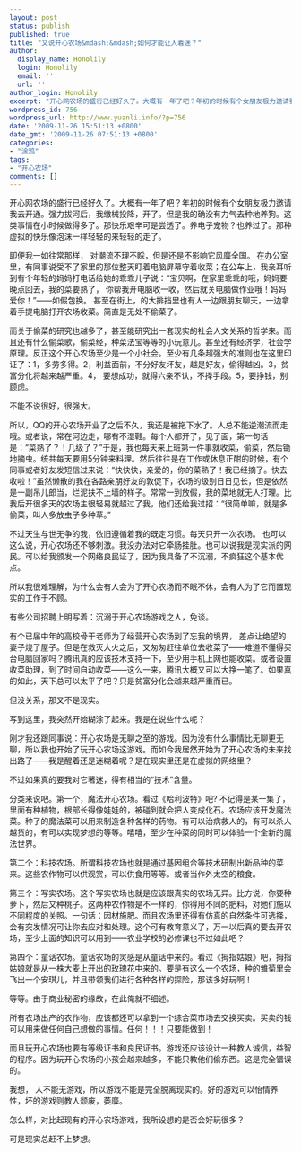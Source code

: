 ```yaml
---
layout: post
status: publish
published: true
title: "又说开心农场&mdash;&mdash;如何才能让人着迷？"
author:
  display_name: Honolily
  login: Honolily
  email: ''
  url: ''
author_login: Honolily
excerpt: "开心网农场的盛行已经好久了。大概有一年了吧？年初的时候有个女朋友极力邀请我去开通。强力拔河后，我缴械投降，开了。但是我的确没有力气去种地养狗。这类事情在小时候做得多了。那快乐艰辛可是尝透了。养电子宠物？也养过了。那种虚拟的快乐像泡沫一样轻轻的来轻轻的走了。"
wordpress_id: 756
wordpress_url: http://www.yuanli.info/?p=756
date: '2009-11-26 15:51:13 +0800'
date_gmt: '2009-11-26 07:51:13 +0800'
categories:
- "涂鸦"
tags:
- "开心农场"
comments: []
---
```

<p>开心网农场的盛行已经好久了。大概有一年了吧？年初的时候有个女朋友极力邀请我去开通。强力拔河后，我缴械投降，开了。但是我的确没有力气去种地养狗。这类事情在小时候做得多了。那快乐艰辛可是尝透了。养电子宠物？也养过了。那种虚拟的快乐像泡沫一样轻轻的来轻轻的走了。<a id="more"></a><a id="more-756"></a></p>
<p>即便我一如往常那样， 对潮流不理不睬，但是还是不影响它风靡全国。 在办公室里，有同事说受不了家里的那位整天盯着电脑屏幕守着收菜；在公车上，我亲耳听到有个年轻的妈妈打电话给她的乖乖儿子说：&ldquo;宝贝啊，在家里乖乖的哦，妈妈要晚点回去，我的菜要熟了， 你帮我开电脑收一收，然后就关电脑做作业哦！妈妈爱你！&rdquo;&mdash;&mdash;如假包换。 甚至在街上，的大排挡里也有人一边跟朋友聊天，一边拿着手提电脑打开农场收菜。简直是无处不偷菜了。</p>
<p>而关于偷菜的研究也越多了，甚至能研究出一套现实的社会人文关系的哲学来。而且还有什么偷菜歌，偷菜经，种菜法宝等等的小玩意儿。甚至还有经济学，社会学原理。反正这个开心农场至少是一个小社会。至少有几条超强大的准则也在这里印证了：1，多劳多得。2，利益面前，不分好友坏友，越是好友，偷得越凶。3，贫富分化将越来越严重。4， 要想成功，就得六亲不认，不择手段。5，要挣钱，别顾虑。</p>
<p>不能不说很好，很强大。</p>
<p>所以，QQ的开心农场开业了之后不久，我还是被拖下水了。人总不能逆潮流而走哦。或者说，常在河边走，哪有不湿鞋。每个人都开了，见了面，第一句话是：&ldquo;菜熟了？！几级了？&rdquo;于是，我也每天来上班第一件事就收菜，偷菜，然后锄地摘虫。统共每天要用5分钟来料理。然后往往是在工作或休息正酣的时候，有个同事或者好友发短信过来说：&ldquo;快快快，亲爱的，你的菜熟了！我已经摘了。快去收啦！&rdquo;虽然懒散的我在各路亲朋好友的敦促下，农场的级别日日见长，但是依然是一副吊儿郎当，烂泥扶不上墙的样子。常常一到放假，我的菜地就无人打理。比我后开很多天的农场主很轻易就超过了我，他们还给我过招：&ldquo;很简单嘛，就是多偷菜，叫人多放虫子多种草。&rdquo;</p>
<p>不过天生与世无争的我，依旧遵循着我的既定习惯。每天只开一次农场。 也可以这么说，开心农场还不够刺激。我没办法对它牵肠挂肚。也可以说我是现实派的网民。可以给我颁发一个网络良民证了，因为我具备了不沉溺，不疯狂这个基本优点。</p>
<p>所以我很难理解，为什么会有人会为了开心农场而不眠不休，会有人为了它而置现实的工作于不顾。</p>
<p>有些公司招聘上明写着：沉溺于开心农场游戏之人，免谈。</p>
<p>有个已届中年的高校骨干老师为了经营开心农场到了忘我的境界， 差点让绝望的妻子烧了屋子。但是在救灭大火之后，又匆匆赶往单位去收菜了&mdash;&mdash;难道不懂得买台电脑回家吗？腾讯真的应该技术支持一下，至少用手机上网也能收菜。或者设置收菜助理，到了时间自动收菜&mdash;&mdash;这么一来，腾讯大概又可以大挣一笔了。如果真的如此，天下总可以太平了吧？只是贫富分化会越来越严重而已。</p>
<p>但没关系，那又不是现实。</p>
<p>写到这里，我突然开始糊涂了起来。我是在说些什么呢？</p>
<p>刚才我还跟同事说：开心农场是无聊之至的游戏。因为没有什么事情比无聊更无聊，所以我也开始了玩开心农场这游戏。而如今我居然开始为了开心农场的未来找出路了&mdash;&mdash;我是醒着还是迷糊着呢？是在现实里还是在虚拟的网络里？</p>
<p>不过如果真的要我对它著迷，得有相当的&ldquo;技术&rdquo;含量。</p>
<p>分类来说吧。第一个，魔法开心农场。看过《哈利波特》吧? 不记得是某一集了，里面有种植物，根部长得像娃娃的，被碰到就会把人变成化石。农场应该开发魔法菜。种了的魔法菜可以用来制造各种各样的药物。有可以治病救人的，有可以杀人越货的，有可以实现梦想的等等。嘻嘻，至少在种菜的同时可以体验一个全新的魔法世界。</p>
<p>第二个：科技农场。所谓科技农场也就是通过基因组合等技术研制出新品种的菜来。这些农作物可以供观赏，可以供食用等等。或者当作外太空的粮食。</p>
<p>第三个：写实农场。这个写实农场也就是应该跟真实的农场无异。比方说，你要种萝卜，然后又种桃子。这两种农作物是不一样的，你得用不同的肥料，对她们施以不同程度的关照。一句话：因材施肥。而且农场里还得有仿真的自然条件可选择，会有突发情况可让你去应对和处理。这个可有教育意义了，万一以后真的要去开农场，至少上面的知识可以用到&mdash;&mdash;农业学校的必修课也不过如此吧？</p>
<p>第四个：童话农场。童话农场的灵感是从童话中来的。看过《拇指姑娘》吧，拇指姑娘就是从一株大麦上开出的玫瑰花中来的。要是有这么一个农场，种的雏菊里会飞出一个安琪儿，并且带领我们进行各种各样的探险，那该多好玩啊！</p>
<p>等等。由于商业秘密的缘故，在此俺就不细述。</p>
<p>所有农场出产的农作物，应该都还可以拿到一个综合菜市场去交换买卖。买卖的钱可以用来做任何自己想做的事情。任何！！！只要能做到！</p>
<p>而且玩开心农场也要有等级证书和良民证书。游戏还应该设计一种教人诚信，益智的程序。因为玩开心农场的小孩会越来越多，不能只教他们偷东西。这是完全错误的。</p>
<p>我想， 人不能无游戏，所以游戏不能是完全脱离现实的。好的游戏可以怡情养性，坏的游戏则教人颓废，萎靡。</p>
<p>怎么样，对比起现有的开心农场游戏，我所设想的是否会好玩很多？</p>
<p>可是现实总赶不上梦想。</p>
